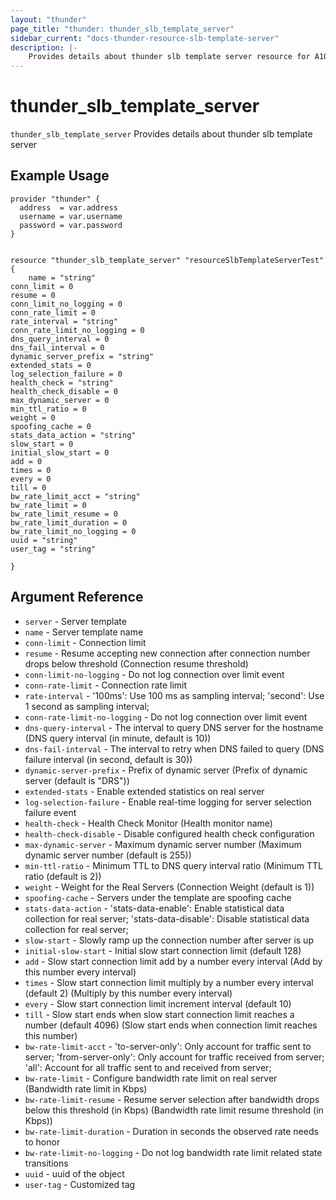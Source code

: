 ```yaml
---
layout: "thunder"
page_title: "thunder: thunder_slb_template_server"
sidebar_current: "docs-thunder-resource-slb-template-server"
description: |-
    Provides details about thunder slb template server resource for A10
---
```


# thunder\_slb\_template\_server

`thunder_slb_template_server` Provides details about thunder slb template server
## Example Usage


```hcl
provider "thunder" {
  address  = var.address
  username = var.username
  password = var.password
}


resource "thunder_slb_template_server" "resourceSlbTemplateServerTest" {
	name = "string"
conn_limit = 0
resume = 0
conn_limit_no_logging = 0
conn_rate_limit = 0
rate_interval = "string"
conn_rate_limit_no_logging = 0
dns_query_interval = 0
dns_fail_interval = 0
dynamic_server_prefix = "string"
extended_stats = 0
log_selection_failure = 0
health_check = "string"
health_check_disable = 0
max_dynamic_server = 0
min_ttl_ratio = 0
weight = 0
spoofing_cache = 0
stats_data_action = "string"
slow_start = 0
initial_slow_start = 0
add = 0
times = 0
every = 0
till = 0
bw_rate_limit_acct = "string"
bw_rate_limit = 0
bw_rate_limit_resume = 0
bw_rate_limit_duration = 0
bw_rate_limit_no_logging = 0
uuid = "string"
user_tag = "string"
 
}

```

## Argument Reference

* `server` - Server template
* `name` - Server template name
* `conn-limit` - Connection limit
* `resume` - Resume accepting new connection after connection number drops below threshold (Connection resume threshold)
* `conn-limit-no-logging` - Do not log connection over limit event
* `conn-rate-limit` - Connection rate limit
* `rate-interval` - '100ms': Use 100 ms as sampling interval; 'second': Use 1 second as sampling interval;
* `conn-rate-limit-no-logging` - Do not log connection over limit event
* `dns-query-interval` - The interval to query DNS server for the hostname (DNS query interval (in minute, default is 10))
* `dns-fail-interval` - The interval to retry when DNS failed to query (DNS failure interval (in second, default is 30))
* `dynamic-server-prefix` - Prefix of dynamic server (Prefix of dynamic server (default is "DRS"))
* `extended-stats` - Enable extended statistics on real server
* `log-selection-failure` - Enable real-time logging for server selection failure event
* `health-check` - Health Check Monitor (Health monitor name)
* `health-check-disable` - Disable configured health check configuration
* `max-dynamic-server` - Maximum dynamic server number (Maximum dynamic server number (default is 255))
* `min-ttl-ratio` - Minimum TTL to DNS query interval ratio (Minimum TTL ratio (default is 2))
* `weight` - Weight for the Real Servers (Connection Weight (default is 1))
* `spoofing-cache` - Servers under the template are spoofing cache
* `stats-data-action` - 'stats-data-enable': Enable statistical data collection for real server; 'stats-data-disable': Disable statistical data collection for real server;
* `slow-start` - Slowly ramp up the connection number after server is up
* `initial-slow-start` - Initial slow start connection limit (default 128)
* `add` - Slow start connection limit add by a number every interval (Add by this number every interval)
* `times` - Slow start connection limit multiply by a number every interval (default 2) (Multiply by this number every interval)
* `every` - Slow start connection limit increment interval (default 10)
* `till` - Slow start ends when slow start connection limit reaches a number (default 4096) (Slow start ends when connection limit reaches this number)
* `bw-rate-limit-acct` - 'to-server-only': Only account for traffic sent to server; 'from-server-only': Only account for traffic received from server; 'all': Account for all traffic sent to and received from server;
* `bw-rate-limit` - Configure bandwidth rate limit on real server (Bandwidth rate limit in Kbps)
* `bw-rate-limit-resume` - Resume server selection after bandwidth drops below this threshold (in Kbps) (Bandwidth rate limit resume threshold (in Kbps))
* `bw-rate-limit-duration` - Duration in seconds the observed rate needs to honor
* `bw-rate-limit-no-logging` - Do not log bandwidth rate limit related state transitions
* `uuid` - uuid of the object
* `user-tag` - Customized tag

